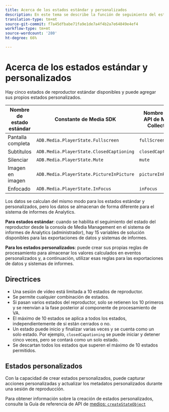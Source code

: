 ```yaml
---
title: Acerca de los estados estándar y personalizados
description: En este tema se describe la función de seguimiento del estado del reproductor, que incluye requisitos y directrices para la implementación y sistemas de informes de estados de reproductor estándar y personalizados.
translation-type: tm+mt
source-git-commit: f7a45dfbabe71fa9e1de7a4f4b2a7e64849e4ef4
workflow-type: tm+mt
source-wordcount: '280'
ht-degree: 66%

---
```



# Acerca de los estados estándar y personalizados

Hay cinco estados de reproductor estándar disponibles y puede agregar sus propios estados personalizados.

| Nombre de estado estándar | Constante de Media SDK | Nombre de la API de Media Collection |
|-----------------------|------------------------------------------|-----------------------------|
| Pantalla completa | `ADB.Media.PlayerState.Fullscreen` | `fullScreen` |
| Subtítulos | `ADB.Media.PlayerState.ClosedCaptioning` | `closedCaptioning` |
| Silenciar | `ADB.Media.PlayerState.Mute` | `mute` |
| Imagen en imagen | `ADB.Media.PlayerState.PictureInPicture` | `pictureInPicture` |
| Enfocado | `ADB.Media.PlayerState.InFocus` | `inFocus` |

Los datos se calculan del mismo modo para los estados estándar y personalizados, pero los datos se almacenan de forma diferente para el sistema de informes de Analytics.

**Para estados estándar**: cuando se habilita el seguimiento del estado del reproductor desde la consola de Media Management en el sistema de informes de Analytics (administrador), hay 15 variables de solución disponibles para las exportaciones de datos y sistemas de informes.

**Para los estados personalizados**: puede crear sus propias reglas de procesamiento para almacenar los valores calculados en eventos personalizados y, a continuación, utilizar esas reglas para las exportaciones de datos y sistemas de informes.

## Directrices

* Una sesión de vídeo está limitada a 10 estados de reproductor.
* Se permite cualquier combinación de estados.
* Si pasan varios estados del reproductor, solo se retienen los 10 primeros y se reenvían a la fase posterior al componente de procesamiento de VA.
* El máximo de 10 estados se aplica a todos los estados, independientemente de si están cerrados o no.
* Un estado puede inicio y finalizar varias veces y se cuenta como un solo estado. Por ejemplo, `closedCapationing` se puede iniciar y detener cinco veces, pero se contará como un solo estado.
* Se descartan todos los estados que superen el máximo de 10 estados permitidos.

## Estados personalizados

Con la capacidad de crear estados personalizados, puede capturar acciones personalizadas y actualizar los metadatos personalizados durante una sesión de reproducción.

Para obtener información sobre la creación de estados personalizados, consulte la Guía de referencia de API de [medios: `createStateObject`](https://aep-sdks.gitbook.io/docs/using-mobile-extensions/adobe-media-analytics/media-api-reference#createstateobject)
